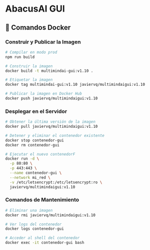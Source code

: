 # AbacusAI GUI

## 🐳 Comandos Docker

### Construir y Publicar la Imagen
```bash
# Compilar en modo prod
npm run build

# Construir la imagen
docker build -t multimindai-gui:v1.10 .

# Etiquetar la imagen
docker tag multimindai-gui:v1.10 javiervq/multimindaigui:v1.10

# Publicar la imagen en Docker Hub
docker push javiervq/multimindaigui:v1.10
```

### Desplegar en el Servidor
```bash
# Obtener la última versión de la imagen
docker pull javiervq/multimindaigui:v1.10

# Detener y eliminar el contenedor existente
docker stop contenedor-gui
docker rm contenedor-gui

# Ejecutar el nuevo contenedorF
docker run -d \
  -p 80:80 \
  -p 443:443 \
  --name contenedor-gui \
  --network mi_red \
  -v /etc/letsencrypt:/etc/letsencrypt:ro \
  javiervq/multimindaigui:v1.10
```

### Comandos de Mantenimiento
```bash
# Eliminar una imagen
docker rmi javiervq/multimindaigui:v1.10

# Ver logs del contenedor
docker logs contenedor-gui

# Acceder al shell del contenedor
docker exec -it contenedor-gui bash
```

